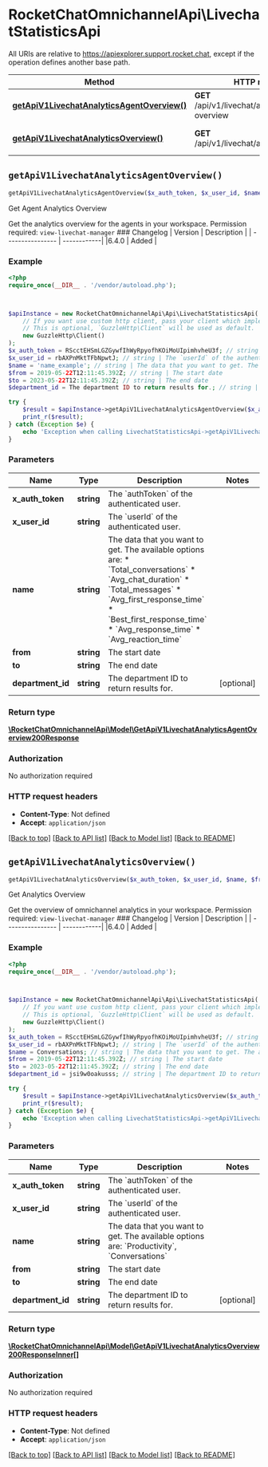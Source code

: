 # RocketChatOmnichannelApi\LivechatStatisticsApi

All URIs are relative to https://apiexplorer.support.rocket.chat, except if the operation defines another base path.

| Method | HTTP request | Description |
| ------------- | ------------- | ------------- |
| [**getApiV1LivechatAnalyticsAgentOverview()**](LivechatStatisticsApi.md#getApiV1LivechatAnalyticsAgentOverview) | **GET** /api/v1/livechat/analytics/agent-overview | Get Agent Analytics Overview |
| [**getApiV1LivechatAnalyticsOverview()**](LivechatStatisticsApi.md#getApiV1LivechatAnalyticsOverview) | **GET** /api/v1/livechat/analytics/overview | Get Analytics Overview |


## `getApiV1LivechatAnalyticsAgentOverview()`

```php
getApiV1LivechatAnalyticsAgentOverview($x_auth_token, $x_user_id, $name, $from, $to, $department_id): \RocketChatOmnichannelApi\Model\GetApiV1LivechatAnalyticsAgentOverview200Response
```

Get Agent Analytics Overview

Get the analytics overview for the agents in your workspace. Permission required: `view-livechat-manager`  ### Changelog | Version      | Description |  | ---------------- | ------------| |6.4.0             | Added       |

### Example

```php
<?php
require_once(__DIR__ . '/vendor/autoload.php');



$apiInstance = new RocketChatOmnichannelApi\Api\LivechatStatisticsApi(
    // If you want use custom http client, pass your client which implements `GuzzleHttp\ClientInterface`.
    // This is optional, `GuzzleHttp\Client` will be used as default.
    new GuzzleHttp\Client()
);
$x_auth_token = RScctEHSmLGZGywfIhWyRpyofhKOiMoUIpimhvheU3f; // string | The `authToken` of the authenticated user.
$x_user_id = rbAXPnMktTFbNpwtJ; // string | The `userId` of the authenticated user.
$name = 'name_example'; // string | The data that you want to get. The available options are:   * `Total_conversations` * `Avg_chat_duration` * `Total_messages` * `Avg_first_response_time` * `Best_first_response_time` * `Avg_response_time` * `Avg_reaction_time`
$from = 2019-05-22T12:11:45.392Z; // string | The start date
$to = 2023-05-22T12:11:45.392Z; // string | The end date
$department_id = The department ID to return results for.; // string | The department ID to return results for.

try {
    $result = $apiInstance->getApiV1LivechatAnalyticsAgentOverview($x_auth_token, $x_user_id, $name, $from, $to, $department_id);
    print_r($result);
} catch (Exception $e) {
    echo 'Exception when calling LivechatStatisticsApi->getApiV1LivechatAnalyticsAgentOverview: ', $e->getMessage(), PHP_EOL;
}
```

### Parameters

| Name | Type | Description  | Notes |
| ------------- | ------------- | ------------- | ------------- |
| **x_auth_token** | **string**| The &#x60;authToken&#x60; of the authenticated user. | |
| **x_user_id** | **string**| The &#x60;userId&#x60; of the authenticated user. | |
| **name** | **string**| The data that you want to get. The available options are:   * &#x60;Total_conversations&#x60; * &#x60;Avg_chat_duration&#x60; * &#x60;Total_messages&#x60; * &#x60;Avg_first_response_time&#x60; * &#x60;Best_first_response_time&#x60; * &#x60;Avg_response_time&#x60; * &#x60;Avg_reaction_time&#x60; | |
| **from** | **string**| The start date | |
| **to** | **string**| The end date | |
| **department_id** | **string**| The department ID to return results for. | [optional] |

### Return type

[**\RocketChatOmnichannelApi\Model\GetApiV1LivechatAnalyticsAgentOverview200Response**](../Model/GetApiV1LivechatAnalyticsAgentOverview200Response.md)

### Authorization

No authorization required

### HTTP request headers

- **Content-Type**: Not defined
- **Accept**: `application/json`

[[Back to top]](#) [[Back to API list]](../../README.md#endpoints)
[[Back to Model list]](../../README.md#models)
[[Back to README]](../../README.md)

## `getApiV1LivechatAnalyticsOverview()`

```php
getApiV1LivechatAnalyticsOverview($x_auth_token, $x_user_id, $name, $from, $to, $department_id): \RocketChatOmnichannelApi\Model\GetApiV1LivechatAnalyticsOverview200ResponseInner[]
```

Get Analytics Overview

Get the overview of omnichannel analytics in your workspace. Permission required: `view-livechat-manager`  ### Changelog | Version      | Description |  | ---------------- | ------------| |6.4.0             | Added       |

### Example

```php
<?php
require_once(__DIR__ . '/vendor/autoload.php');



$apiInstance = new RocketChatOmnichannelApi\Api\LivechatStatisticsApi(
    // If you want use custom http client, pass your client which implements `GuzzleHttp\ClientInterface`.
    // This is optional, `GuzzleHttp\Client` will be used as default.
    new GuzzleHttp\Client()
);
$x_auth_token = RScctEHSmLGZGywfIhWyRpyofhKOiMoUIpimhvheU3f; // string | The `authToken` of the authenticated user.
$x_user_id = rbAXPnMktTFbNpwtJ; // string | The `userId` of the authenticated user.
$name = Conversations; // string | The data that you want to get. The available options are: `Productivity`, `Conversations`
$from = 2019-05-22T12:11:45.392Z; // string | The start date
$to = 2023-05-22T12:11:45.392Z; // string | The end date
$department_id = jsi9w0oakusss; // string | The department ID to return results for.

try {
    $result = $apiInstance->getApiV1LivechatAnalyticsOverview($x_auth_token, $x_user_id, $name, $from, $to, $department_id);
    print_r($result);
} catch (Exception $e) {
    echo 'Exception when calling LivechatStatisticsApi->getApiV1LivechatAnalyticsOverview: ', $e->getMessage(), PHP_EOL;
}
```

### Parameters

| Name | Type | Description  | Notes |
| ------------- | ------------- | ------------- | ------------- |
| **x_auth_token** | **string**| The &#x60;authToken&#x60; of the authenticated user. | |
| **x_user_id** | **string**| The &#x60;userId&#x60; of the authenticated user. | |
| **name** | **string**| The data that you want to get. The available options are: &#x60;Productivity&#x60;, &#x60;Conversations&#x60; | |
| **from** | **string**| The start date | |
| **to** | **string**| The end date | |
| **department_id** | **string**| The department ID to return results for. | [optional] |

### Return type

[**\RocketChatOmnichannelApi\Model\GetApiV1LivechatAnalyticsOverview200ResponseInner[]**](../Model/GetApiV1LivechatAnalyticsOverview200ResponseInner.md)

### Authorization

No authorization required

### HTTP request headers

- **Content-Type**: Not defined
- **Accept**: `application/json`

[[Back to top]](#) [[Back to API list]](../../README.md#endpoints)
[[Back to Model list]](../../README.md#models)
[[Back to README]](../../README.md)
